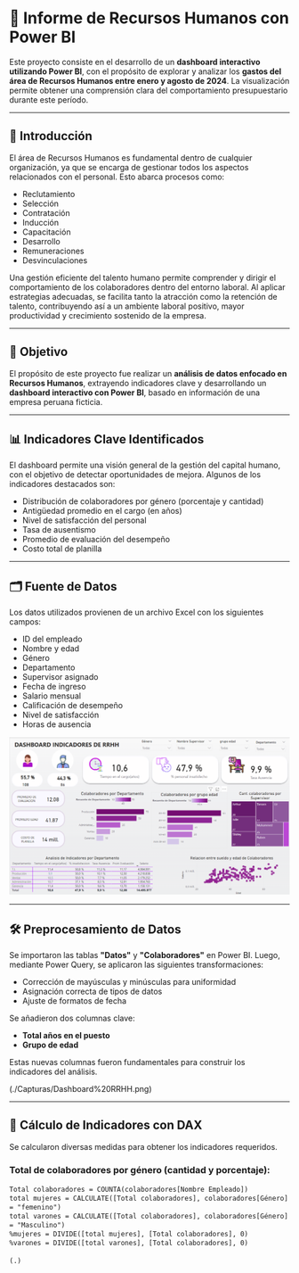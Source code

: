 # 📘 Informe de Recursos Humanos con Power BI

Este proyecto consiste en el desarrollo de un **dashboard interactivo utilizando Power BI**, con el propósito de explorar y analizar los **gastos del área de Recursos Humanos entre enero y agosto de 2024**. La visualización permite obtener una comprensión clara del comportamiento presupuestario durante este período.

---

## 🔹 Introducción

El área de Recursos Humanos es fundamental dentro de cualquier organización, ya que se encarga de gestionar todos los aspectos relacionados con el personal. Esto abarca procesos como:

- Reclutamiento
- Selección
- Contratación
- Inducción
- Capacitación
- Desarrollo
- Remuneraciones
- Desvinculaciones

Una gestión eficiente del talento humano permite comprender y dirigir el comportamiento de los colaboradores dentro del entorno laboral. Al aplicar estrategias adecuadas, se facilita tanto la atracción como la retención de talento, contribuyendo así a un ambiente laboral positivo, mayor productividad y crecimiento sostenido de la empresa.

---

## 🎯 Objetivo

El propósito de este proyecto fue realizar un **análisis de datos enfocado en Recursos Humanos**, extrayendo indicadores clave y desarrollando un **dashboard interactivo con Power BI**, basado en información de una empresa peruana ficticia.

---

## 📊 Indicadores Clave Identificados

El dashboard permite una visión general de la gestión del capital humano, con el objetivo de detectar oportunidades de mejora. Algunos de los indicadores destacados son:

- Distribución de colaboradores por género (porcentaje y cantidad)
- Antigüedad promedio en el cargo (en años)
- Nivel de satisfacción del personal
- Tasa de ausentismo
- Promedio de evaluación del desempeño
- Costo total de planilla

---

## 🗂️ Fuente de Datos

Los datos utilizados provienen de un archivo Excel con los siguientes campos:

- ID del empleado
- Nombre y edad
- Género
- Departamento
- Supervisor asignado
- Fecha de ingreso
- Salario mensual
- Calificación de desempeño
- Nivel de satisfacción
- Horas de ausencia

![Vista general de los datos](./Capturas/1.Dashboard%20RRHH.png)


---

## 🛠️ Preprocesamiento de Datos

Se importaron las tablas **"Datos"** y **"Colaboradores"** en Power BI. Luego, mediante Power Query, se aplicaron las siguientes transformaciones:

- Corrección de mayúsculas y minúsculas para uniformidad
- Asignación correcta de tipos de datos
- Ajuste de formatos de fecha

Se añadieron dos columnas clave:

- **Total años en el puesto**
- **Grupo de edad**

Estas nuevas columnas fueron fundamentales para construir los indicadores del análisis.

(./Capturas/Dashboard%20RRHH.png)

---

## 🧮 Cálculo de Indicadores con DAX

Se calcularon diversas medidas para obtener los indicadores requeridos.

### Total de colaboradores por género (cantidad y porcentaje):

```DAX
Total colaboradores = COUNTA(colaboradores[Nombre Empleado])
total mujeres = CALCULATE([Total colaboradores], colaboradores[Género] = "femenino")
total varones = CALCULATE([Total colaboradores], colaboradores[Género] = "Masculino")
%mujeres = DIVIDE([total mujeres], [Total colaboradores], 0)
%varones = DIVIDE([total varones], [Total colaboradores], 0)

(.)